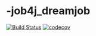 # -job4j_dreamjob
[![Build Status](https://travis-ci.org/DenisViskov/job4j_dreamjob.svg?branch=master)](https://travis-ci.org/DenisViskov/job4j_dreamjob)
[![codecov](https://codecov.io/gh/DenisViskov/job4j_dreamjob/branch/master/graph/badge.svg)](https://codecov.io/gh/DenisViskov/job4j_dreamjob)